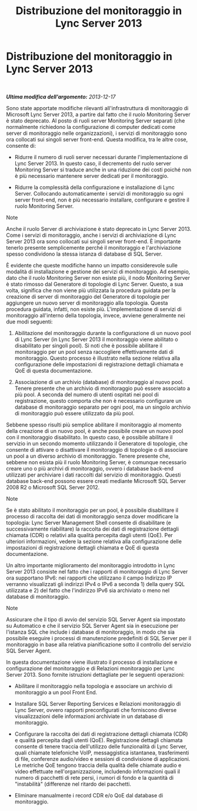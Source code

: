 ﻿---
title: Distribuzione del monitoraggio in Lync Server 2013
TOCTitle: Distribuzione del monitoraggio in Lync Server 2013
ms:assetid: 117f4a3e-0670-4388-a553-b9854921145f
ms:mtpsurl: https://technet.microsoft.com/it-it/library/Gg398199(v=OCS.15)
ms:contentKeyID: 49299726
ms.date: 08/24/2015
mtps_version: v=OCS.15
ms.translationtype: HT
---

# Distribuzione del monitoraggio in Lync Server 2013

 

_**Ultima modifica dell'argomento:** 2013-12-17_

Sono state apportate modifiche rilevanti all'infrastruttura di monitoraggio di Microsoft Lync Server 2013, a partire dal fatto che il ruolo Monitoring Server è stato deprecato. Al posto di ruoli server Monitoring Server separati (che normalmente richiedono la configurazione di computer dedicati come server di monitoraggio nelle organizzazioni), i servizi di monitoraggio sono ora collocati sui singoli server front-end. Questa modifica, tra le altre cose, consente di:

  - Ridurre il numero di ruoli server necessari durante l'implementazione di Lync Server 2013. In questo caso, il decremento del ruolo server Monitoring Server si traduce anche in una riduzione dei costi poiché non è più necessario mantenere server dedicati per il monitoraggio.

  - Ridurre la complessità della configurazione e installazione di Lync Server. Collocando automaticamente i servizi di monitoraggio su ogni server front-end, non è più necessario installare, configurare e gestire il ruolo Monitoring Server.


> [!NOTE]
> Anche il ruolo Server di archiviazione è stato deprecato in Lync Server 2013. Come i servizi di monitoraggio, anche i servizi di archiviazione di Lync Server 2013 ora sono collocati sui singoli server front-end. È importante tenerlo presente semplicemente perché il monitoraggio e l'archiviazione spesso condividono la stessa istanza di database di SQL Server.



È evidente che queste modifiche hanno un impatto considerevole sulle modalità di installazione e gestione dei servizi di monitoraggio. Ad esempio, dato che il ruolo Monitoring Server non esiste più, il nodo Monitoring Server è stato rimosso dal Generatore di topologie di Lync Server. Questo, a sua volta, significa che non viene più utilizzata la procedura guidata per la creazione di server di monitoraggio del Generatore di topologie per aggiungere un nuovo server di monitoraggio alla topologia. Questa procedura guidata, infatti, non esiste più. L'implementazione di servizi di monitoraggio all'interno della topologia, invece, avviene generalmente nei due modi seguenti:

1.  Abilitazione del monitoraggio durante la configurazione di un nuovo pool di Lync Server (in Lync Server 2013 il monitoraggio viene abilitato o disabilitato per singoli pool). Si noti che è possibile abilitare il monitoraggio per un pool senza raccogliere effettivamente dati di monitoraggio. Questo processo è illustrato nella sezione relativa alla configurazione delle impostazioni di registrazione dettagli chiamata e QoE di questa documentazione.

2.  Associazione di un archivio (database) di monitoraggio al nuovo pool. Tenere presente che un archivio di monitoraggio può essere associato a più pool. A seconda del numero di utenti ospitati nei pool di registrazione, questo comporta che non è necessario configurare un database di monitoraggio separato per ogni pool, ma un singolo archivio di monitoraggio può essere utilizzato da più pool.

Sebbene spesso risulti più semplice abilitare il monitoraggio al momento della creazione di un nuovo pool, è anche possibile creare un nuovo pool con il monitoraggio disabilitato. In questo caso, è possibile abilitare il servizio in un secondo momento utilizzando il Generatore di topologie, che consente di attivare o disattivare il monitoraggio di topologie o di associare un pool a un diverso archivio di monitoraggio. Tenere presente che, sebbene non esista più il ruolo Monitoring Server, è comunque necessario creare uno o più archivi di monitoraggio, ovvero i database back-end utilizzati per archiviare i dati raccolti dal servizio di monitoraggio. Questi database back-end possono essere creati mediante Microsoft SQL Server 2008 R2 o Microsoft SQL Server 2012.


> [!NOTE]
> Se è stato abilitato il monitoraggio per un pool, è possibile disabilitare il processo di raccolta dei dati di monitoraggio senza dover modificare la topologia: Lync Server Management Shell consente di disabilitare (e successivamente riabilitare) la raccolta dei dati di registrazione dettagli chiamata (CDR) o relativi alla qualità percepita dagli utenti (QoE). Per ulteriori informazioni, vedere la sezione relativa alla configurazione delle impostazioni di registrazione dettagli chiamata e QoE di questa documentazione.



Un altro importante miglioramento del monitoraggio introdotto in Lync Server 2013 consiste nel fatto che i rapporti di monitoraggio di Lync Server ora supportano IPv6: nei rapporti che utilizzano il campo Indirizzo IP verranno visualizzati gli indirizzi IPv4 o IPv6 a seconda 1) della query SQL utilizzata e 2) del fatto che l'indirizzo IPv6 sia archiviato o meno nel database di monitoraggio.


> [!NOTE]
> Assicurare che il tipo di avvio del servizio SQL Server Agent sia impostato su Automatico e che il servizio SQL Server Agent sia in esecuzione per l'istanza SQL che include i database di monitoraggio, in modo che sia possibile eseguire i processi di manutenzione predefiniti di SQL Server per il monitoraggio in base alla relativa pianificazione sotto il controllo del servizio SQL Server Agent.



In questa documentazione viene illustrato il processo di installazione e configurazione del monitoraggio e di Relazioni monitoraggio per Lync Server 2013. Sono fornite istruzioni dettagliate per le seguenti operazioni:

  - Abilitare il monitoraggio nella topologia e associare un archivio di monitoraggio a un pool Front End.

  - Installare SQL Server Reporting Services e Relazioni monitoraggio di Lync Server, ovvero rapporti preconfigurati che forniscono diverse visualizzazioni delle informazioni archiviate in un database di monitoraggio.

  - Configurare la raccolta dei dati di registrazione dettagli chiamata (CDR) e qualità percepita dagli utenti (QoE). Registrazione dettagli chiamata consente di tenere traccia dell'utilizzo delle funzionalità di Lync Server, quali chiamate telefoniche VoIP, messaggistica istantanea, trasferimenti di file, conferenze audio/video e sessioni di condivisione di applicazioni. Le metriche QoE tengono traccia della qualità delle chiamate audio e video effettuate nell'organizzazione, includendo informazioni quali il numero di pacchetti di rete persi, i rumori di fondo e la quantità di "instabilità" (differenze nel ritardo dei pacchetti.

  - Eliminare manualmente i record CDR e/o QoE dal database di monitoraggio.

